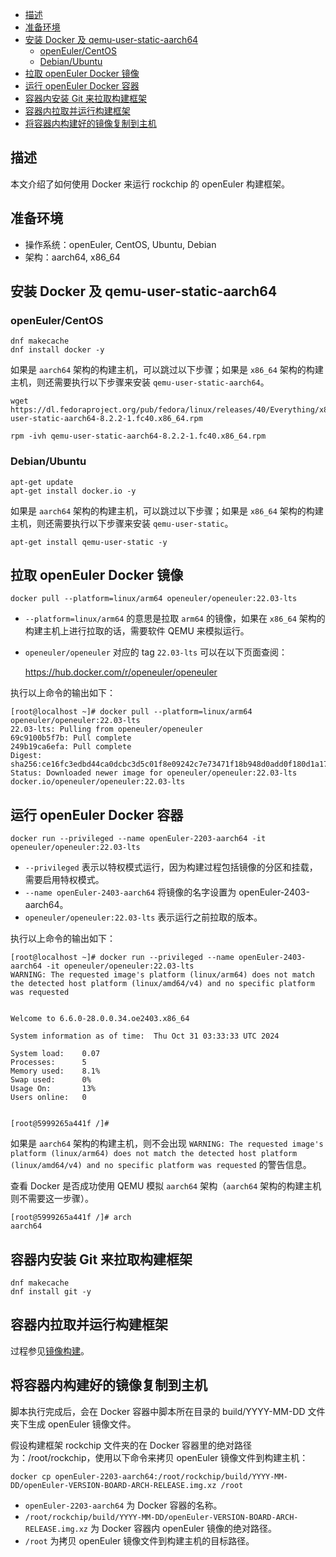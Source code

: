 - [描述](#描述)
- [准备环境](#准备环境)
- [安装 Docker 及 qemu-user-static-aarch64](#安装-docker-及-qemu-user-static-aarch64)
  - [openEuler/CentOS](#openeulercentos)
  - [Debian/Ubuntu](#debianubuntu)
- [拉取 openEuler Docker 镜像](#拉取-openeuler-docker-镜像)
- [运行 openEuler Docker 容器](#运行-openeuler-docker-容器)
- [容器内安装 Git 来拉取构建框架](#容器内安装-git-来拉取构建框架)
- [容器内拉取并运行构建框架](#容器内拉取并运行构建框架)
- [将容器内构建好的镜像复制到主机](#将容器内构建好的镜像复制到主机)

## 描述

本文介绍了如何使用 Docker 来运行 rockchip 的 openEuler 构建框架。

## 准备环境

- 操作系统：openEuler, CentOS, Ubuntu, Debian
- 架构：aarch64, x86_64

## 安装 Docker 及 qemu-user-static-aarch64

### openEuler/CentOS

```
dnf makecache
dnf install docker -y
```

如果是 `aarch64` 架构的构建主机，可以跳过以下步骤；如果是 `x86_64` 架构的构建主机，则还需要执行以下步骤来安装 `qemu-user-static-aarch64`。

```
wget https://dl.fedoraproject.org/pub/fedora/linux/releases/40/Everything/x86_64/os/Packages/q/qemu-user-static-aarch64-8.2.2-1.fc40.x86_64.rpm

rpm -ivh qemu-user-static-aarch64-8.2.2-1.fc40.x86_64.rpm
```

### Debian/Ubuntu

```
apt-get update
apt-get install docker.io -y
```

如果是 `aarch64` 架构的构建主机，可以跳过以下步骤；如果是 `x86_64` 架构的构建主机，则还需要执行以下步骤来安装 `qemu-user-static`。

```
apt-get install qemu-user-static -y
```

## 拉取 openEuler Docker 镜像

```
docker pull --platform=linux/arm64 openeuler/openeuler:22.03-lts
```

- `--platform=linux/arm64` 的意思是拉取 `arm64` 的镜像，如果在 `x86_64` 架构的构建主机上进行拉取的话，需要软件 QEMU 来模拟运行。

- `openeuler/openeuler` 对应的 tag `22.03-lts` 可以在以下页面查阅：

    https://hub.docker.com/r/openeuler/openeuler

执行以上命令的输出如下：

```
[root@localhost ~]# docker pull --platform=linux/arm64 openeuler/openeuler:22.03-lts
22.03-lts: Pulling from openeuler/openeuler
69c9100b5f7b: Pull complete 
249b19ca6efa: Pull complete 
Digest: sha256:ce16fc3edbd44ca0dcbc3d5c01f8e09242c7e73471f18b948d0add0f180d1a17
Status: Downloaded newer image for openeuler/openeuler:22.03-lts
docker.io/openeuler/openeuler:22.03-lts
```

## 运行 openEuler Docker 容器

```
docker run --privileged --name openEuler-2203-aarch64 -it openeuler/openeuler:22.03-lts
```

- `--privileged` 表示以特权模式运行，因为构建过程包括镜像的分区和挂载，需要启用特权模式。
- `--name openEuler-2403-aarch64` 将镜像的名字设置为 openEuler-2403-aarch64。
- `openeuler/openeuler:22.03-lts` 表示运行之前拉取的版本。

执行以上命令的输出如下：

```
[root@localhost ~]# docker run --privileged --name openEuler-2403-aarch64 -it openeuler/openeuler:22.03-lts
WARNING: The requested image's platform (linux/arm64) does not match the detected host platform (linux/amd64/v4) and no specific platform was requested


Welcome to 6.6.0-28.0.0.34.oe2403.x86_64

System information as of time:  Thu Oct 31 03:33:33 UTC 2024

System load:    0.07
Processes:      5
Memory used:    8.1%
Swap used:      0%
Usage On:       13%
Users online:   0


[root@5999265a441f /]#
```

如果是 `aarch64` 架构的构建主机，则不会出现 `WARNING: The requested image's platform (linux/arm64) does not match the detected host platform (linux/amd64/v4) and no specific platform was requested` 的警告信息。

查看 Docker 是否成功使用 QEMU 模拟 `aarch64` 架构（`aarch64` 架构的构建主机则不需要这一步骤）。

```
[root@5999265a441f /]# arch
aarch64
```

## 容器内安装 Git 来拉取构建框架

```
dnf makecache
dnf install git -y
```

## 容器内拉取并运行构建框架

过程参见[镜像构建](https://gitee.com/openeuler/rockchip#%E9%95%9C%E5%83%8F%E6%9E%84%E5%BB%BA)。

## 将容器内构建好的镜像复制到主机

脚本执行完成后，会在 Docker 容器中脚本所在目录的 build/YYYY-MM-DD 文件夹下生成 openEuler 镜像文件。

假设构建框架 rockchip 文件夹的在 Docker 容器里的绝对路径为：/root/rockchip，使用以下命令来拷贝 openEuler 镜像文件到构建主机：

```
docker cp openEuler-2203-aarch64:/root/rockchip/build/YYYY-MM-DD/openEuler-VERSION-BOARD-ARCH-RELEASE.img.xz /root
```

- `openEuler-2203-aarch64` 为 Docker 容器的名称。
- `/root/rockchip/build/YYYY-MM-DD/openEuler-VERSION-BOARD-ARCH-RELEASE.img.xz` 为 Docker 容器内 openEuler 镜像的绝对路径。
- `/root` 为拷贝 openEuler 镜像文件到构建主机的目标路径。